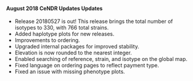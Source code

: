 #### August 2018 CeNDR Updates Updates

* Release 20180527 is out! This release brings the total number of isotypes to 330, with 766 total strains.
* Added haplotype plots for new releases.
* Improvements to ordering.
* Upgraded internal packages for improved stability.
* Elevation is now rounded to the nearest integer.
* Enabled searching of reference, strain, and isotype on the global map.
* Fixed language on ordering pages to reflect payment type.
* Fixed an issue with missing phenotype plots.
